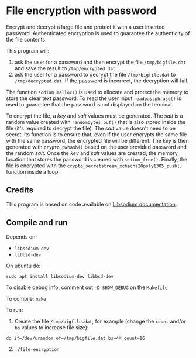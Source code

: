 # File encryption with password
Encrypt and decrypt a large file and protect it with a user inserted password. Authenticated encryption is used to guarantee the authenticity of the file contents.

This program will:
1. ask the user for a password and then encrypt the file `/tmp/bigfile.dat` and save the result to `/tmp/encrypted.dat`
2. ask the user for a password to decrypt the file `/tmp/bigfile.dat` to `/tmp/decrypted.dat`. If the password is incorrect, the decryption will fail.


The function `sodium_malloc()` is used to allocate and protect the memory to store the clear text password. 
To read the user input `readpassphrase()` is used to guarantee that the password is not displayed on the terminal. 

To encrypt the file, a *key* and *salt* values must be generated. The *salt* is a random value created with `randombytes_buf()` that is also stored inside the file (it's required to decrypt the file). The *salt* value doesn't need to be secret, its function is to ensure that, even if the user encrypts the same file with the same password, the encrypted file will be different. The *key* is then generated with `crypto_pwhash()` based on the user provided password and the random *salt*. Once the *key* and *salt* values are created, the memory location that stores the password is cleared with `sodium_free()`. Finally, the file is encrypted with the `crypto_secretstream_xchacha20poly1305_push()` function inside a loop.


## Credits
This program is based on code available on [Libsodium documentation](https://libsodium.gitbook.io/doc/secret-key_cryptography/secretstream).


## Compile and run

Depends on:
- `libsodium-dev`
- `libbsd-dev`

On ubuntu do:
```
sudo apt install libsodium-dev libbsd-dev
```

To disable debug info, comment out `-D SHOW_DEBUG` on the `Makefile`

To compile:
`make`

To run:
1. Create the file `/tmp/bigfile.dat`, for example (change the `count` and/or `bs` values to increase file size):
```
dd if=/dev/urandom of=/tmp/bigfile.dat bs=4M count=16
```
2. `./file-encryption`


